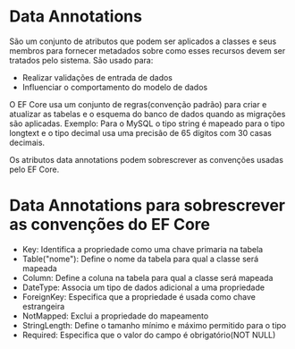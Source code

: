 # Data Annotations
São um conjunto de atributos que podem ser aplicados a classes e seus membros para fornecer metadados sobre como esses recursos devem ser tratados pelo sistema. São usado para:
 - Realizar validações de entrada de dados
 - Influenciar o comportamento do modelo de dados

O EF Core usa um conjunto de regras(convenção padrão) para criar e atualizar as tabelas e o esquema do banco de dados quando as migrações são aplicadas. Exemplo: Para o MySQL o tipo string é mapeado para o tipo longtext e o tipo decimal usa uma precisão de 65 dígitos com 30 casas decimais.

Os atributos data annotations podem sobrescrever as convenções usadas pelo EF Core.

# Data Annotations para sobrescrever as convenções do EF Core
 - Key: Identifica a propriedade como uma chave primaria na tabela
 - Table("nome"): Define o nome da tabela para qual a classe será mapeada
 - Column: Define a coluna na tabela para qual a classe será mapeada
 - DateType: Associa um tipo de dados adicional a uma propriedade
 - ForeignKey: Especifica que a propriedade é usada como chave estrangeira
 - NotMapped: Exclui a propriedade do mapeamento
 - StringLength: Define o tamanho mínimo e máximo permitido para o tipo
 - Required: Especifica que o valor do campo é obrigatório(NOT NULL)